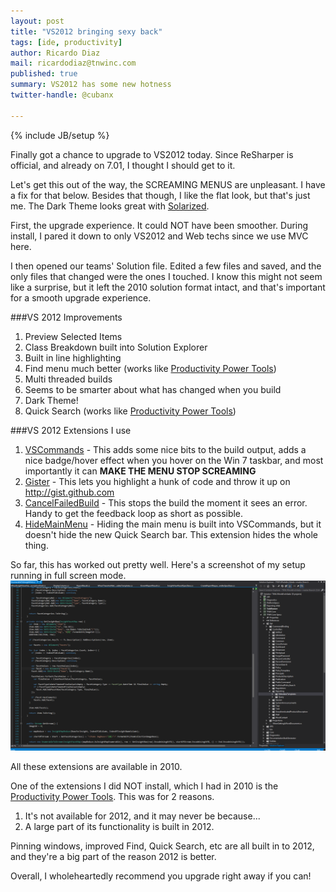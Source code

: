 ```yaml
---
layout: post
title: "VS2012 bringing sexy back"
tags: [ide, productivity]
author: Ricardo Diaz
mail: ricardodiaz@tnwinc.com
published: true
summary: VS2012 has some new hotness
twitter-handle: @cubanx

---
```


{% include JB/setup %}

Finally got a chance to upgrade to VS2012 today. Since ReSharper is official, and already on 7.01, I thought I should get to it.

Let's get this out of the way, the SCREAMING MENUS are unpleasant. I have a fix for that below. Besides that though, I like the flat look, but that's just me. The Dark Theme looks great with [Solarized].

First, the upgrade experience. It could NOT have been smoother. During install, I pared it down to only VS2012 and Web techs since we use MVC here.

I then opened our teams' Solution file. Edited a few files and saved, and the only files that changed were the ones I touched. I know this might not seem like a surprise, but it left the 2010 solution format intact, and that's important for a smooth upgrade experience.

###VS 2012 Improvements

1. Preview Selected Items
1. Class Breakdown built into Solution Explorer
1. Built in line highlighting
1. Find menu much better (works like [Productivity Power Tools])
1. Multi threaded builds
1. Seems to be smarter about what has changed when you build
1. Dark Theme!
1. Quick Search (works like [Productivity Power Tools])

###VS 2012 Extensions I use
1. [VSCommands] - This adds some nice bits to the build output, adds a nice badge/hover effect when you hover on the Win 7 taskbar, and most importantly it can **MAKE THE MENU STOP SCREAMING**
1. [Gister] - This lets you highlight a hunk of code and throw it up on http://gist.github.com
1. [CancelFailedBuild] - This stops the build the moment it sees an error. Handy to get the feedback loop as short as possible.
1. [HideMainMenu] - Hiding the main menu is built into VSCommands, but it doesn't hide the new Quick Search bar. This extension hides the whole thing.

So far, this has worked out pretty well. Here's a screenshot of my setup running in full screen mode. ![VS2012 full screen](/screenshots/vs2012-sexy-back/vs2012-full-screen.png "VS2012 full screen")

All these extensions are available in 2010.

One of the extensions I did NOT install, which I had in 2010 is the [Productivity Power Tools]. This was for 2 reasons. 

1. It's not available for 2012, and it may never be because...
1. A large part of its functionality is built in 2012.

Pinning windows, improved Find, Quick Search, etc are all built in to 2012, and they're a big part of the reason 2012 is better.

Overall, I wholeheartedly recommend you upgrade right away if you can!


[Solarized]:https://github.com/leddt/visualstudio-colors-solarized/tree/master/vs11
[VSCommands]:http://visualstudiogallery.msdn.microsoft.com/a83505c6-77b3-44a6-b53b-73d77cba84c8
[Gister]:http://visualstudiogallery.msdn.microsoft.com/b31916b0-c026-4c27-9d6b-ba831093f6b2
[CancelFailedBuild]:http://visualstudiogallery.msdn.microsoft.com/92a14c1d-82ce-409d-8e16-3f2aac0a00ea
[HideMainMenu]:http://visualstudiogallery.msdn.microsoft.com/bdbcffca-32a6-4034-8e89-c31b86ad4813
[Productivity Power Tools]:http://visualstudiogallery.msdn.microsoft.com/d0d33361-18e2-46c0-8ff2-4adea1e34fef